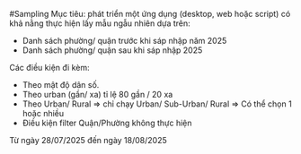 #Sampling
Mục tiêu: phát triển một ứng dụng (desktop, web hoặc script) có khả nằng thực hiện lấy mẫu ngẫu nhiên dựa trên:
 
+ Danh sách phường/ quận trước khi sáp nhập năm 2025
+ Danh sách phường/ quận sau khi sáp nhập 2025
 
Các điều kiện đi kèm:
 
+ Theo mật độ dân số.
+ Theo urban (gần/ xa) tỉ lệ 80 gần / 20 xa
+ Theo Urban/ Rural => chỉ chạy Urban/ Sub-Urban/ Rural => Có thể chọn 1 hoặc nhiều
+ Điều kiện filter Quận/Phường không thực hiện

Từ ngày 28/07/2025 đến ngày 18/08/2025